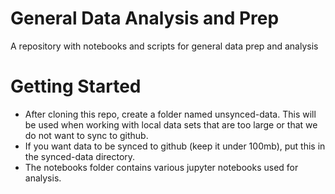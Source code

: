 # General Data Analysis and Prep
A repository with notebooks and scripts for general data prep and analysis

# Getting Started
- After cloning this repo, create a folder named unsynced-data. This will be used when working with local data sets that are too large or that we do not want to sync to github. 
- If you want data to be synced to github (keep it under 100mb), put this in the synced-data directory.
- The notebooks folder contains various jupyter notebooks used for analysis.



